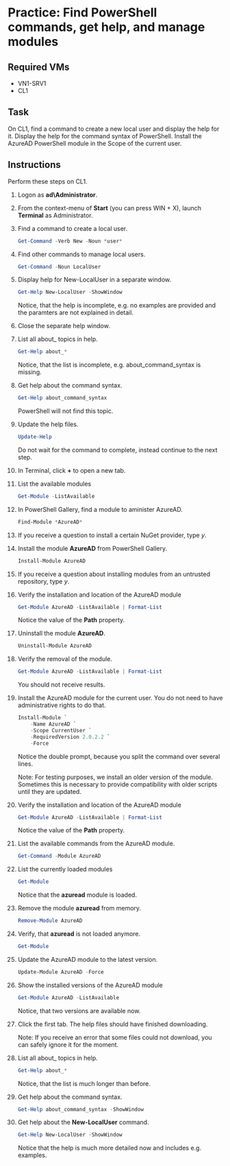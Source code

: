 # Practice: Find PowerShell commands, get help, and manage modules

## Required VMs

* VN1-SRV1
* CL1

## Task

On CL1, find a command to create a new local user and display the help for it. Display the help for the command syntax of PowerShell. Install the AzureAD PowerShell module in the Scope of the current user.

## Instructions

Perform these steps on CL1.

1. Logon as **ad\Administrator**.
1. From the context-menu of **Start** (you can press WIN + X), launch **Terminal** as Administrator.
1. Find a command to create a local user.

    ````powershell
    Get-Command -Verb New -Noun *user*
    ````

1. Find other commands to manage local users.

    ````powershell
    Get-Command -Noun LocalUser
    ````

1. Display help for New-LocalUser in a separate window.

    ````powershell
    Get-Help New-LocalUser -ShowWindow
    ````

    Notice, that the help is incomplete, e.g. no examples are provided and the paramters are not explained in detail.

1. Close the separate help window.
1. List all about_ topics in help.

    ````powershell
    Get-Help about_*
    ````

    Notice, that the list is incomplete, e.g. about_command_syntax is missing.

1. Get help about the command syntax.

    ````powershell
    Get-Help about_command_syntax
    ````

    PowerShell will not find this topic.

1. Update the help files.

    ````powershell
    Update-Help
    ````

    Do not wait for the command to complete, instead continue to the next step.

1. In Terminal, click **+** to open a new tab.

1. List the available modules

    ````powershell
    Get-Module -ListAvailable
    ````

1. In PowerShell Gallery, find a module to aminister AzureAD.

    ````powershell
    Find-Module *AzureAD*
    ````

1. If you receive a question to install a certain NuGet provider, type *y*.
1. Install the module **AzureAD** from PowerShell Gallery.

    ````powershell
    Install-Module AzureAD
    ````

1. If you receive a question about installing modules from an untrusted repository, type *y*.
1. Verify the installation and location of the AzureAD module

    ````powershell
    Get-Module AzureAD -ListAvailable | Format-List
    ````

    Notice the value of the **Path** property.

1. Uninstall the module **AzureAD**.

    ````powershell
    Uninstall-Module AzureAD
    ````

1. Verify the removal of the module.

    ````powershell
    Get-Module AzureAD -ListAvailable | Format-List
    ````

    You should not receive results.

1. Install the AzureAD module for the current user. You do not need to have administrative rights to do that.

    ````powershell
    Install-Module `
        -Name AzureAD `
        -Scope CurrentUser `
        -RequiredVersion 2.0.2.2 `
        -Force
    ````

    Notice the double prompt, because you split the command over several lines.

    Note: For testing purposes, we install an older version of the module. Sometimes this is necessary to provide compatibility with older scripts until they are updated.

1. Verify the installation and location of the AzureAD module

    ````powershell
    Get-Module AzureAD -ListAvailable | Format-List
    ````

    Notice the value of the **Path** property.

1. List the available commands from the AzureAD module.

    ````powershell
    Get-Command -Module AzureAD
    ````

1. List the currently loaded modules

    ````powershell
    Get-Module
    ````

    Notice that the **azuread** module is loaded.

1. Remove the module **azuread** from memory.

    ````powershell
    Remove-Module AzureAD
    ````

1. Verify, that **azuread** is not loaded anymore.

    ````powershell
    Get-Module
    ````

1. Update the AzureAD module to the latest version.

    ````powershell
    Update-Module AzureAD -Force
    ````

1. Show the installed versions of the AzureAD module

    ````powershell
    Get-Module AzureAD -ListAvailable
    ````

    Notice, that two versions are available now.

1. Click the first tab. The help files should have finished downloading.

    Note: If you receive an error that some files could not download, you can safely ignore it for the moment.

1. List all about_ topics in help.

    ````powershell
    Get-Help about_*
    ````

    Notice, that the list is much longer than before.

1. Get help about the command syntax.

    ````powershell
    Get-Help about_command_syntax -ShowWindow
    ````

1. Get help about the **New-LocalUser** command.

    ````powershell
    Get-Help New-LocalUser -ShowWindow
    ````

    Notice that the help is much more detailed now and includes e.g. examples.
